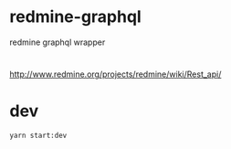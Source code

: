 # redmine-graphql
redmine graphql wrapper

#

http://www.redmine.org/projects/redmine/wiki/Rest_api/


# dev
```
yarn start:dev
```